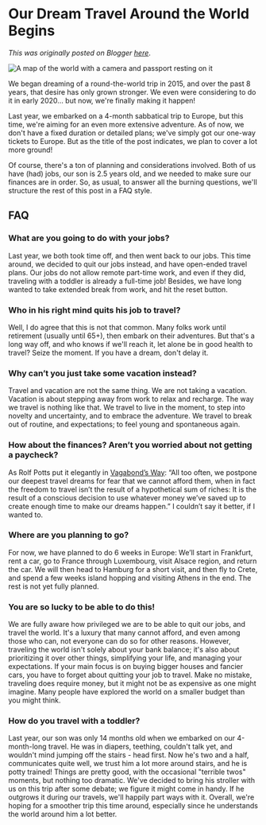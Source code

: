 # Our Dream Travel Around the World Begins

*This was originally posted on Blogger [here](https://photopensieve.blogspot.com/2023/09/our-dream-travel-around-world-begins.html)*.

![A map of the world with a camera and passport resting on it](https://media.nomadicmatt.com/2020/rtwticketsmap1.jpg)

We began dreaming of a round-the-world trip in 2015, and over the past 8 years, that desire has only grown stronger. We even were considering to do it in early 2020… but now, we're finally making it happen!

Last year, we embarked on a 4-month sabbatical trip to Europe, but this time, we're aiming for an even more extensive adventure. As of now, we don't have a fixed duration or detailed plans; we've simply got our one-way tickets to Europe. But as the title of the post indicates, we plan to cover a lot more ground!

Of course, there's a ton of planning and considerations involved. Both of us have (had) jobs, our son is 2.5 years old, and we needed to make sure our finances are in order. So, as usual, to answer all the burning questions, we'll structure the rest of this post in a FAQ style.

## FAQ

### What are you going to do with your jobs?

Last year, we both took time off, and then went back to our jobs. This time around, we decided to quit our jobs instead, and have open-ended travel plans. Our jobs do not allow remote part-time work, and even if they did, traveling with a toddler is already a full-time job! Besides, we have long wanted to take extended break from work, and hit the reset button.

### Who in his right mind quits his job to travel?

Well, I do agree that this is not that common. Many folks work until retirement (usually until 65+), then embark on their adventures. But that's a long way off, and who knows if we'll reach it, let alone be in good health to travel? Seize the moment. If you have a dream, don't delay it.

### Why can’t you just take some vacation instead?

Travel and vacation are not the same thing. We are not taking a vacation. Vacation is about stepping away from work to relax and recharge. The way we travel is nothing like that. We travel to live in the moment, to step into novelty and uncertainty, and to embrace the adventure. We travel to break out of routine, and expectations; to feel young and spontaneous again.

### How about the finances? Aren’t you worried about not getting a paycheck?

As Rolf Potts put it elegantly in [Vagabond’s Way](https://a.co/d/dgpN87A): “All too often, we postpone our deepest travel dreams for fear that we cannot afford them, when in fact the freedom to travel isn’t the result of a hypothetical sum of riches: It is the result of a conscious decision to use whatever money we’ve saved up to create enough time to make our dreams happen.” I couldn’t say it better, if I wanted to.

### Where are you planning to go?

For now, we have planned to do 6 weeks in Europe: We’ll start in Frankfurt, rent a car, go to France through Luxembourg, visit Alsace region, and return the car. We will then head to Hamburg for a short visit, and then fly to Crete, and spend a few weeks island hopping and visiting Athens in the end. The rest is not yet fully planned.

### You are so lucky to be able to do this!

We are fully aware how privileged we are to be able to quit our jobs, and travel the world. It's a luxury that many cannot afford, and even among those who can, not everyone can do so for other reasons. However, traveling the world isn't solely about your bank balance; it's also about prioritizing it over other things, simplifying your life, and managing your expectations. If your main focus is on buying bigger houses and fancier cars, you have to forget about quitting your job to travel. Make no mistake, traveling does require money, but it might not be as expensive as one might imagine. Many people have explored the world on a smaller budget than you might think.

### How do you travel with a toddler?

Last year, our son was only 14 months old when we embarked on our 4-month-long travel. He was in diapers, teething, couldn't talk yet, and wouldn't mind jumping off the stairs - head first. Now he's two and a half, communicates quite well, we trust him a lot more around stairs, and he is potty trained! Things are pretty good, with the occasional "terrible twos" moments, but nothing too dramatic. We've decided to bring his stroller with us on this trip after some debate; we figure it might come in handy. If he outgrows it during our travels, we'll happily part ways with it. Overall, we're hoping for a smoother trip this time around, especially since he understands the world around him a lot better.